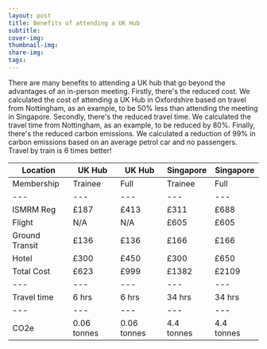 ```yaml
---
layout: post
title: Benefits of attending a UK Hub
subtitle: 
cover-img:
thumbnail-img: 
share-img: 
tags:
---
```


There are many benefits to attending a UK hub that go beyond the advantages of an in-person meeting. Firstly, there's the reduced cost. We calculated the cost of attending a UK Hub in Oxfordshire based on travel from Nottingham, as an example, to be 50% less than attending the meeting in Singapore. Secondly, there's the reduced travel time. We calculated the travel time from Nottingham, as an example, to be reduced by 80%. Finally, there's the reduced carbon emissions. We calculated a reduction of 99% in carbon emissions based on an average petrol car and no passengers. Travel by train is 6 times better!

Location|UK Hub|UK Hub|Singapore|Singapore
---|---|---|---|---
Membership|Trainee|Full|Trainee|Full
---|---|---|---|---
ISMRM Reg|£187|£413|£311|£688
Flight|N/A|N/A|£605|£605
Ground Transit|£136|£136|£166|£166
Hotel|£300|£450|£300|£650
Total Cost|£623|£999|£1382|£2109
---|---|---|---|---
Travel time|6 hrs|6 hrs|34 hrs|34 hrs
---|---|---|---|---
CO2e|0.06 tonnes|0.06 tonnes|4.4 tonnes|4.4 tonnes
